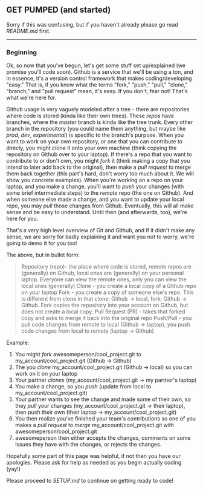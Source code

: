 ## GET PUMPED (and started)
Sorry if this was confusing, but if you haven't already please go read _README.md_ first.

-----

### Beginning

Ok, so now that you've begun, let's get some stuff set up/explained (we promise you'll code soon). Github is a service that we'll be using a ton, and in essence, it's a version control framework that makes coding/developing "easy." That is, if you know what the terms "fork," "push," "pull," "clone," "branch," and "pull request" mean, it's easy. If you don't, fear not! That's what we're here for. 

Github usage is very vaguely modeled after a tree - there are repositories where code is stored (kinda like their own trees). These _repos_ have branches, where the _master_ branch is kinda like the tree trunk. Every other branch in the repository (you could name them anything, but maybe like _prod_, _dev_, _experimental_) is specific to the branch's purpose. When you want to work on your own repository, or one that you can contribute to direcly, you might _clone_ it onto your own machine (think copying the repository on Github over to your laptop). If there's a repo that you want to contribute to or don't own, you might _fork_ it (think making a copy that you intend to later add back to the original), then make a _pull request_ to merge them back together (this part's hard, don't worry too much about it. We will show you concrete examples). When you're working on a repo on your laptop, and you make a change, you'll want to _push_ your changes (with some brief intermediate steps) to the _remote_ repo (the one on Github). And when someone else made a change, and you want to update your local repo, you may _pull_ those changes from Github. Eventually, this will all make sense and be easy to understand. Until then (and afterwards, too), we're here for you. 

That's a very high level overview of Git and Github, and if it didn't make any sense, we are sorry for badly explaining it and want you not to worry, we're going to demo it for you too!

The above, but in bullet form:
> Repository (repo)- the place where code is stored, remote repos are (generally) on Github, local ones are (generally) on your personal laptop. Everyone can view the remote ones, only you can view the local ones (generally)
> Clone - you create a local copy of a Github repo on your laptop
> Fork - you create a copy of someone else's repo. This is different from clone in that clone: Github -> local, fork: Github -> Github. Fork copies the repository into your account on Github, but does not create a local copy. 
> Pull Request (PR) - takes that forked copy and asks to merge it back into the original repo
> Push/Pull - you pull code changes from remote to local (Github -> laptop), you push code changes from local to remote (laptop -> Github)

Example:
  1. You might _fork_ awesomeperson/cool_project.git to my_account/cool_project.git (Github -> Github)
  2. The you _clone_ my_account/cool_project.git (Github -> local) so you can work on it on your laptop
  3. Your partner _clones_ (my_account/cool_project.git -> my partner's laptop)
  4. You make a change, so you _push_ (update from local to my_account/cool_project.git)
  5. Your partner wants to see the change and made some of their own, so they _pull_ your changes (my_account/cool_project.git -> their laptop), then _push_ their own (their laptop -> my_account/cool_project.git)
  6. You then realize you've finished your team's contributions so one of you makes a _pull request_ to _merge_ my_account/cool_project.git with awesomeperson/cool_project.git
  7. awesomeperson then either accepts the changes, comments on some issues they have with the changes, or rejects the changes. 

Hopefully some part of this page was helpful, if not then you have our apologies. Please ask for help as needed as you begin actually coding (yay!)

Please proceed to _SETUP.md_ to continue on getting ready to code!

